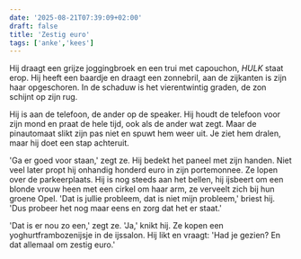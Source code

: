 ```yaml
---
date: '2025-08-21T07:39:09+02:00'
draft: false
title: 'Zestig euro'
tags: ['anke','kees']
---
```


Hij draagt een grijze joggingbroek en een trui met capouchon, *HULK* staat erop. Hij heeft een baardje en draagt een zonnebril, aan de zijkanten is zijn haar opgeschoren. In de schaduw is het vierentwintig graden, de zon schijnt op zijn rug. 

Hij is aan de telefoon, de ander op de speaker. Hij houdt de telefoon voor zijn mond en praat de hele tijd, ook als de ander wat zegt. Maar de pinautomaat slikt zijn pas niet en spuwt hem weer uit. Je ziet hem dralen, maar hij doet een stap achteruit. 

'Ga er goed voor staan,' zegt ze. Hij bedekt het paneel met zijn handen. Niet veel later propt hij onhandig honderd euro in zijn portemonnee. Ze lopen over de parkeerplaats. Hij is nog steeds aan het bellen, hij ijsbeert om een blonde vrouw heen met een cirkel om haar arm, ze verveelt zich bij hun groene Opel. 'Dat is jullie probleem, dat is niet mijn probleem,' briest hij. 'Dus probeer het nog maar eens en zorg dat het er staat.'

'Dat is er nou zo een,' zegt ze. 'Ja,' knikt hij. Ze kopen een yoghurtframbozenijsje in de ijssalon. Hij likt en vraagt: 'Had je gezien? En dat allemaal om zestig euro.'
